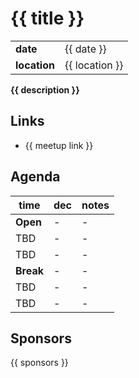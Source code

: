 # {{ title }}

| | |  
| --- | --- |
| **date** | {{ date }} |
| **location** | {{ location }} |


**{{ description }}**

## Links

- {{ meetup link }}

## Agenda

| time | dec | notes |
| --- | --- | --- |
| **Open** | - | - |
| TBD | - | - |
| TBD | - | - |
| **Break** | - | - |
| TBD | - | - |
| TBD | - | - |

## Sponsors

{{ sponsors }}
